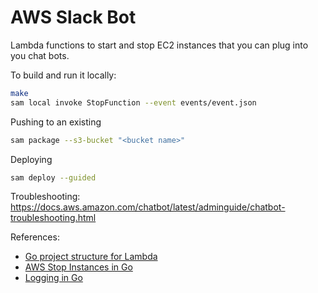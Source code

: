 # AWS Slack Bot

Lambda functions to start and stop EC2 instances that you can plug into you chat bots.

To build and run it locally:

```sh
make
sam local invoke StopFunction --event events/event.json
```

Pushing to an existing 

```sh
sam package --s3-bucket "<bucket name>"
```

Deploying

```sh
sam deploy --guided
```

Troubleshooting: https://docs.aws.amazon.com/chatbot/latest/adminguide/chatbot-troubleshooting.html

References:
- [Go project structure for Lambda](https://leonardqmarcq.com/posts/go-project-structure-for-api-gateway-lambda-with-aws-sam)
- [AWS Stop Instances in Go](https://github.com/awsdocs/aws-doc-sdk-examples/blob/main/gov2/ec2/common/StopInstancesv2.go)
- [Logging in Go](https://www.honeybadger.io/blog/golang-logging/)
